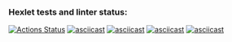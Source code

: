 ### Hexlet tests and linter status:
[![Actions Status](https://github.com/ggarnet42/frontend-project-44/actions/workflows/hexlet-check.yml/badge.svg)](https://github.com/ggarnet42/frontend-project-44/actions)
[![asciicast](https://asciinema.org/a/Nr51Z7TJsuAVUOhS5bHBT2y0P.png)](https://asciinema.org/a/Nr51Z7TJsuAVUOhS5bHBT2y0P)
[![asciicast](https://asciinema.org/a/SxX1RERrahFBmfD66EsZk9n14.png)](https://asciinema.org/a/SxX1RERrahFBmfD66EsZk9n14)
[![asciicast](https://asciinema.org/a/sDLtss1zg474UJ2DUpjYUQALs.png)](https://asciinema.org/a/sDLtss1zg474UJ2DUpjYUQALs)
[![asciicast](https://asciinema.org/a/sAzgHYgcamte8MxibqmadF46Q.png)](https://asciinema.org/a/sAzgHYgcamte8MxibqmadF46Q)